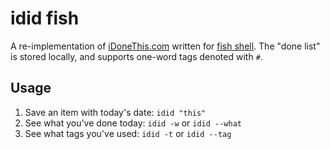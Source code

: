 # idid fish

A re-implementation of [iDoneThis.com](http://idonethis.com) written for [fish shell](http://fishshell.com).
The "done list" is stored locally, and supports one-word tags denoted with `#`.

## Usage

1. Save an item with today's date: `idid "this"`
2. See what you've done today: `idid -w` or `idid --what`
3. See what tags you've used: `idid -t` or `idid --tag`
